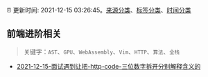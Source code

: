 :alarm_clock: 更新时间: 2021-12-15 03:26:45。[来源分类](../README.md)、[标签分类](../TAGS.md)、[时间分类](../TIMELINE.md)

## 前端进阶相关


> 关键字：`AST`、`GPU`、`WebAssembly`、`Vim`、`HTTP`、`算法`、`全栈`



- [2021-12-15-面试遇到让把-http-code-三位数字拆开分别解释含义的](https://www.v2ex.com/t/822290) 
